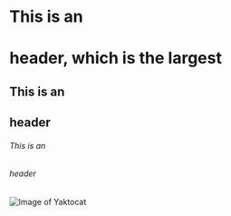 # This is an <h1> header, which is the largest
## This is an <h2> header
###### This is an <h6> header

![Image of Yaktocat](https://octodex.github.com/images/yaktocat.png)
